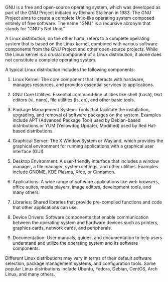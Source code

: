 GNU is a free and open-source operating system, which was developed as part of the GNU Project initiated by Richard Stallman in 1983. The GNU Project aims to create a complete Unix-like operating system composed entirely of free software. The name "GNU" is a recursive acronym that stands for "GNU's Not Unix."

A Linux distribution, on the other hand, refers to a complete operating system that is based on the Linux kernel, combined with various software components from the GNU Project and other open-source projects. While the Linux kernel is a crucial component of a Linux distribution, it alone does not constitute a complete operating system.

A typical Linux distribution includes the following components:

1. Linux Kernel: The core component that interacts with hardware, manages resources, and provides essential services to applications.

2. GNU Core Utilities: Essential command-line utilities like shell (bash), text editors (vi, nano), file utilities (ls, cp), and other basic tools.

3. Package Management System: Tools that facilitate the installation, upgrading, and removal of software packages on the system. Examples include APT (Advanced Package Tool) used by Debian-based distributions or YUM (Yellowdog Updater, Modified) used by Red Hat-based distributions.

4. Graphical Server: The X Window System or Wayland, which provides the graphical environment for running applications with a graphical user interface (GUI).

5. Desktop Environment: A user-friendly interface that includes a window manager, a file manager, system settings, and other utilities. Examples include GNOME, KDE Plasma, Xfce, or Cinnamon.

6. Applications: A wide range of software applications like web browsers, office suites, media players, image editors, development tools, and many others.

7. Libraries: Shared libraries that provide pre-compiled functions and code that other applications can use.

8. Device Drivers: Software components that enable communication between the operating system and hardware devices such as printers, graphics cards, network cards, and peripherals.

9. Documentation: User manuals, guides, and documentation to help users understand and utilize the operating system and its software components.

Different Linux distributions may vary in terms of their default software selection, package management systems, and configuration tools. Some popular Linux distributions include Ubuntu, Fedora, Debian, CentOS, Arch Linux, and many others.
